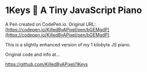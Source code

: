 # 1Keys 🎹 A Tiny JavaScript Piano

A Pen created on CodePen.io. Original URL: [https://codepen.io/KilledByAPixel/pen/bGEMgdP](https://codepen.io/KilledByAPixel/pen/bGEMgdP).

This is a slightly enhanced version of my 1 kilobyte JS piano.

Original code and info at...

https://github.com/KilledByAPixel/1Keys